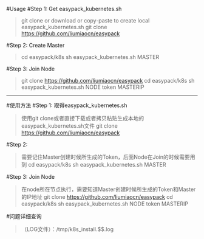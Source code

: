 #Usage
#Step 1: Get easypack_kubernetes.sh
>git clone or download or copy-paste to create local easypack_kubernetes.sh
git clone https://github.com/liumiaocn/easypack

#Step 2: Create Master
>cd easypack/k8s
sh easypack_kubernetes.sh MASTER

#Step 3: Join Node
>git clone https://github.com/liumiaocn/easypack
>cd easypack/k8s
>sh easypack_kubernetes.sh NODE token MASTERIP

---
#使用方法
#Step 1: 取得easypack_kubernetes.sh
>使用git clone或者直接下载或者拷贝粘贴生成本地的easypack_kubernetes.sh文件
git clone https://github.com/liumiaocn/easypack

#Step 2: 
>需要记住Master创建时候所生成的Token，后面Node在Join的时候需要用到
>cd easypack/k8s
sh easypack_kubernetes.sh MASTER

#Step 3: Join Node
>在node所在节点执行，需要知道Master创建时候所生成的Token和Master的IP地址
>git clone https://github.com/liumiaocn/easypack
>cd easypack/k8s
>sh easypack_kubernetes.sh NODE token MASTERIP


#问题详细查询
>（LOG文件）：/tmp/k8s_install.$$.log
